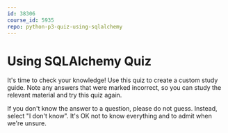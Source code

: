 ```yaml
---
id: 38306
course_id: 5935
repo: python-p3-quiz-using-sqlalchemy
---
```


# Using SQLAlchemy Quiz

It's time to check your knowledge! Use this quiz to create a custom study guide.
Note any answers that were marked incorrect, so you can study the relevant
material and try this quiz again.

If you don't know the answer to a question, please do not guess. Instead, select
"I don't know". It's OK not to know everything and to admit when we're unsure.
